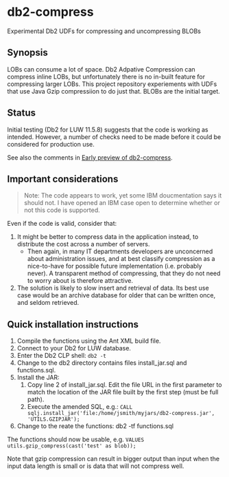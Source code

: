 # db2-compress
Experimental Db2 UDFs for compressing and uncompressing BLOBs

## Synopsis
LOBs can consume a lot of space. Db2 Adpative Compression can compress inline LOBs, but unfortunately there is no in-built feature for compressing larger LOBs. This project repository experiements with UDFs that use Java Gzip compressiion to do just that. BLOBs are the initial target.

## Status
Initial testing (Db2 for LUW 11.5.8) suggests that the code is working as intended. However, a number of checks need to be made before it could be considered for production use.

See also the comments in [Early preview of db2-compress](https://github.com/easydataservices/db2-compress/discussions/2).

## Important considerations
> Note: The code appears to work, yet some IBM doucmentation says it should not. I have opened an IBM case open to determine whether or not this code is supported.

Even if the code is valid, consider that:
1. It might be better to compress data in the application instead, to distribute the cost across a number of servers.
    * Then again, in many IT departments developers are unconcerned about administration issues, and at best classify compression as a nice-to-have for possible future implementation (i.e. probably never). A transparent method of compressing, that they do not need to worry about is therefore attractive.
1. The solution is likely to slow insert and retrieval of data. Its best use case would be an archive database for older that can be written once, and seldom retrieved.

## Quick installation instructions
1. Compile the functions using the Ant XML build file.
1. Connect to your Db2 for LUW database.
1. Enter the Db2 CLP shell: ``db2 -t``
1. Change to the db2 directory contains files install_jar.sql and functions.sql.
1. Install the JAR:
    1. Copy line 2 of install_jar.sql. Edit the file URL in the first parameter to match the location of the JAR file built by the first step (must be full path).
    1. Execute the amended SQL, e.g.: ``CALL sqlj.install_jar('file:/home/jsmith/myjars/db2-compress.jar', 'UTILS.GZIPJAR');``
1. Change to the reate the functions: db2 -tf functions.sql

The functions should now be usable, e.g. ``VALUES utils.gzip_compress(cast('test' as blob));``

Note that gzip compression can result in bigger output than input when the input data length is small or is data that will not compress well.
